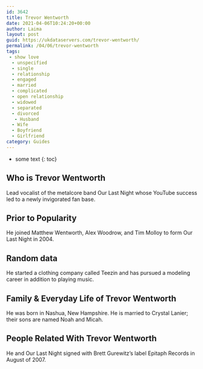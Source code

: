 ```yaml
---
id: 3642
title: Trevor Wentworth
date: 2021-04-06T10:24:20+00:00
author: Laima
layout: post
guid: https://ukdataservers.com/trevor-wentworth/
permalink: /04/06/trevor-wentworth
tags:
 - show love
  - unspecified
  - single
  - relationship
  - engaged
  - married
  - complicated
  - open relationship
  - widowed
  - separated
  - divorced
   - Husband
  - Wife
  - Boyfriend
  - Girlfriend
category: Guides
---
```


* some text
{: toc}


## Who is Trevor Wentworth
                  
                  
                  
Lead vocalist of the metalcore band Our Last Night whose YouTube success led to a newly invigorated fan base.
                  
              
            
              
            
                
                
                
## Prior to Popularity
                  
                  
                  
He joined Matthew Wentworth, Alex Woodrow, and Tim Molloy to form Our Last Night in 2004.
                  
              
            
              
            
                
                
                
## Random data
                  
                  
                  
He started a clothing company called Teezin and has pursued a modeling career in addition to playing music.
                  
              
            
              
            
                
                
                
## Family & Everyday Life of Trevor Wentworth
                  
                  
                  
He was born in Nashua, New Hampshire. He is married to Crystal Lanier; their sons are named Noah and Micah.
                  
              
            
              
            
                
                
                
## People Related With Trevor Wentworth
                  
                  
                  
He and Our Last Night signed with Brett Gurewitz&#8217;s label Epitaph Records in August of 2007.
                  
              
            
              
            
                
              
            
              
              
            
            
              
            
          
          
          